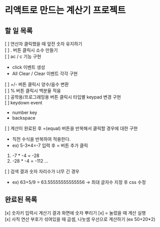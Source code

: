 # 리액트로 만드는 계산기 프로젝트

## 할 일 목록

[ ] 연산자 클릭했을 때 앞전 숫자 유지하기  
[ ] . 버튼 클릭시 소수 만들기  
[ ] ac / c 기능 구현  
* click 이벤트 생성  
* All Clear / Clear 이벤트 각각 구현  

[ ] +/- 버튼 클릭시 양수/음수 변환  
[ ] % 버튼 클릭시 백분율 적융  
[ ] 공학용/프로그래밍용 버튼 클릭시 타입별 keypad 변경 구현  
[ ] keydown event  
* number key
* backspace

[ ] 계산이 완료된 후 =(equal) 버튼을 반복해서 클릭할 경우에 대한 구현  
  * 직전 수식을 반복하여 적용한다.  
  * ex) 5-3*4=-7 입력 후 = 버튼 추가 클릭  
  1) -7 * -4 = -28   
  2) -28 * -4 = -112 ...  

[ ] 검색 결과 숫자 자리수가 너무 긴 경우  
  * ex) 63+5/9 = 63.55555555555556
  -> 최대 글자수 지정 후 css 수정



## 완료된 목록
[x] 숫자키 입력시 계산기 결과 화면에 숫자 뿌리기 
[x] = 눌렀을 때 계산 실행  
[x] 사칙 연산 부호가 섞여있을 때 곱셈, 나눗셈 우선으로 계산하기 (ex 50+20*2)  

